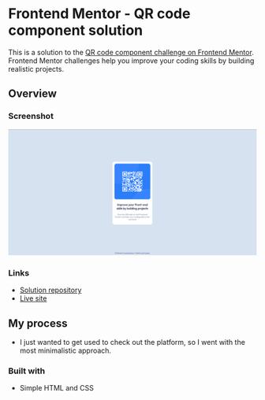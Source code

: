# Frontend Mentor - QR code component solution

This is a solution to the [QR code component challenge on Frontend Mentor](https://www.frontendmentor.io/challenges/qr-code-component-iux_sIO_H). Frontend Mentor challenges help you improve your coding skills by building realistic projects.

## Overview

### Screenshot

![Screenshot of solution](solution-screenshot.PNG)

### Links

- [Solution repository](https://github.com/fzsoca/frontendmentor-qrcode-challenge)
- [Live site](https://fzsoca.github.io/frontendmentor-qrcode-challenge/)

## My process

- I just wanted to get used to check out the platform, so I went with the most minimalistic approach.

### Built with

- Simple HTML and CSS
